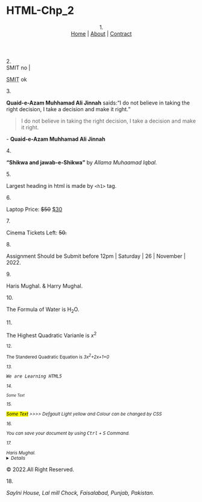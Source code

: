 # HTML-Chp_2

<!DOCTYPE html>
<html lang="en">

<head>
    <meta charset="UTF-8">
    <meta http-equiv="X-UA-Compatible" content="IE=edge">
    <meta name="viewport" content="width=device-width, initial-scale=1.0">
</head>

<body>
    <header>
       1. <nav>
            <a href="index.html">Home</a> |
            <a href="about.html">About</a> |
            <a href="contract.html">Contract</a>
        </nav>
    </header>
    <main>
        2.<br /><span title="Saylani Mass It Training">SMIT</span> no |

   <abbr title="Saylani Mass It Training">SMIT</abbr> ok <br />

  3.<p><b>Quaid-e-Azam Muhhamad Ali Jinnah</b> saids:<q>I do not believe in taking the right decision, I take a
                decision and make it right.</q></p>

<p><blockquote>I do not believe in taking the right decision, I take a decision and make it right.</blockquote> -
            <b>Quaid-e-Azam Muhhamad Ali Jinnah</b></p>
     4.<p><b><q>Shikwa and jawab-e-Shikwa</q></b> by <cite>Allama Muhaamad Iqbal.</cite></p>
        5.<p>Largest heading in html is made by <code>&lt;h1&gt;</code> tag.</p>
                6.<p>Laptop Price: <del>$50</del>
           <ins>$30</ins></p>
        7.<p>Cinema Tickets Left: <s>50.</s></p>

   8.<p>Assignment Should be Submit before <time>12pm | Saturday | 26 | November | 2022.</time></p>
              9.<p>Haris Mughal. &amp; Harry Mughal.</p>

  10.<p>The Formula of Water is H<sub>2</sub>O.</p>
      11.<p>The Highest Quadratic Varianle is <var>x</var><sup>2</sup></p>   <sup>
              12.<p>The Standered Quadratic Equation is <var>3x<sup>2</sup>+2x+1=0</var></p>   <var>

  13.<p><pre>We 
                are 
                            Learning
                                        HTML5 
                                    </pre></p>
        14.<p><small>Some Text</small></p>
        15.<p><mark>Some Text</mark> >>>> Defgault Light yellow and Colour can be changed by CSS</p> 
                16.<p>You can save your document by using <kbd>Ctrl</kbd> + <kbd>S</kbd> Command.</p>

  17.<p><summary>Haris Mughal.</summary>
        <details>
            I am Muslim.<br />
            I Love my Country.<br />
            I am at Saylani House.<br />
            I am Learning HTML 5.<br />
        </details></p>
    </main>
  <footer>
        <p>&copy; 2022.All Right Reserved.</p>

   18.<address>Saylni House, Lal mill Chock, Faisalabad, Punjab, Pakistan.</address>
    </footer>
</body>

</html>
